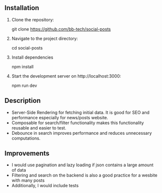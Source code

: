 ## Installation
1. Clone the repository:
   
   git clone https://github.com/bb-tech/social-posts
2. Navigate to the project directory:
   
    cd social-posts
3. Install dependencies 

    npm install
4. Start the development server on http://localhost:3000:
   
    npm run dev
    
## Description
- Server-Side Rendering for fetching initial data. It is good for SEO and performance especially for news/posts website. 
- Composable for search/filter functionality makes this functionality reusable and easier to test.
- Debounce in search improves performance and reduces unnecessary computations.
    
## Improvements
- I would use pagination and lazy loading if json contains a large amount of data
- Filtering and search on the backend is also a good practice for a wesbite with many posts
- Additionally, I would include tests